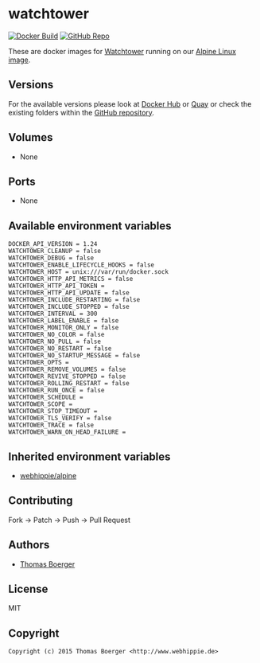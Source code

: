 # watchtower

[![Docker Build](https://github.com/dockhippie/watchtower/actions/workflows/docker.yml/badge.svg)](https://github.com/dockhippie/watchtower/actions/workflows/docker.yml) [![GitHub Repo](https://img.shields.io/badge/github-repo-yellowgreen)](https://github.com/dockhippie/watchtower)

These are docker images for [Watchtower][upstream] running on our
[Alpine Linux image][parent].

## Versions

For the available versions please look at [Docker Hub][dockerhub] or
[Quay][quayio] or check the existing folders within the
[GitHub repository][github].

## Volumes

*  None

## Ports

*  None

## Available environment variables

```console
DOCKER_API_VERSION = 1.24
WATCHTOWER_CLEANUP = false
WATCHTOWER_DEBUG = false
WATCHTOWER_ENABLE_LIFECYCLE_HOOKS = false
WATCHTOWER_HOST = unix:///var/run/docker.sock
WATCHTOWER_HTTP_API_METRICS = false
WATCHTOWER_HTTP_API_TOKEN =
WATCHTOWER_HTTP_API_UPDATE = false
WATCHTOWER_INCLUDE_RESTARTING = false
WATCHTOWER_INCLUDE_STOPPED = false
WATCHTOWER_INTERVAL = 300
WATCHTOWER_LABEL_ENABLE = false
WATCHTOWER_MONITOR_ONLY = false
WATCHTOWER_NO_COLOR = false
WATCHTOWER_NO_PULL = false
WATCHTOWER_NO_RESTART = false
WATCHTOWER_NO_STARTUP_MESSAGE = false
WATCHTOWER_OPTS =
WATCHTOWER_REMOVE_VOLUMES = false
WATCHTOWER_REVIVE_STOPPED = false
WATCHTOWER_ROLLING_RESTART = false
WATCHTOWER_RUN_ONCE = false
WATCHTOWER_SCHEDULE =
WATCHTOWER_SCOPE =
WATCHTOWER_STOP_TIMEOUT =
WATCHTOWER_TLS_VERIFY = false
WATCHTOWER_TRACE = false
WATCHTOWER_WARN_ON_HEAD_FAILURE =
```

## Inherited environment variables

*  [webhippie/alpine](https://github.com/dockhippie/alpine#available-environment-variables)

## Contributing

Fork -> Patch -> Push -> Pull Request

## Authors

*  [Thomas Boerger](https://github.com/tboerger)

## License

MIT

## Copyright

```console
Copyright (c) 2015 Thomas Boerger <http://www.webhippie.de>
```

[upstream]: https://github.com/containrrr/watchtower
[parent]: https://github.com/dockhippie/alpine
[dockerhub]: https://hub.docker.com/r/webhippie/watchtower/tags
[quayio]: https://quay.io/repository/webhippie/watchtower?tab=tags
[github]: https://github.com/dockhippie/watchtower

